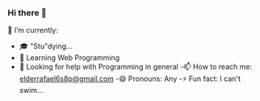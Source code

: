 ### Hi there 👋
    
🔭 I’m currently: 
- 🎓 "Stu"dying...
- 🌱 Learning Web Programming
- 🤔 Looking for help with Programming in general
-📫 How to reach me: elderrafael6s8p@gmail.com
-😄 Pronouns: Any
-⚡ Fun fact: I can't swim...

<!--
**Rafaelder/Rafaelder** is a ✨ _special_ ✨ repository because its `README.md` (this file) appears on your GitHub profile.

Here are some ideas to get you started:
- 👯 I’m looking to collaborate on ...

-->

